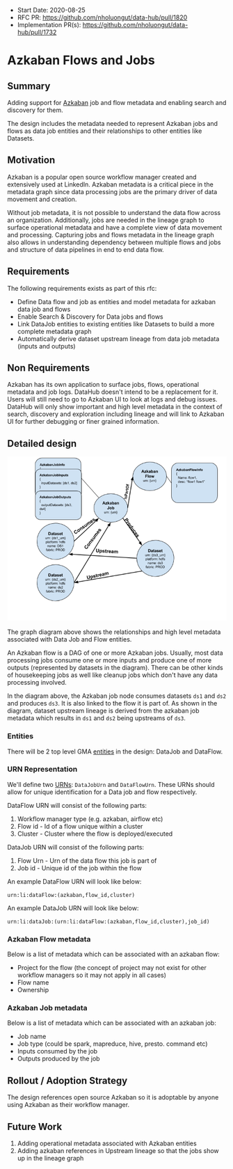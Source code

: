 - Start Date: 2020-08-25
- RFC PR: https://github.com/nholuongut/data-hub/pull/1820
- Implementation PR(s): https://github.com/nholuongut/data-hub/pull/1732

# Azkaban Flows and Jobs

## Summary

Adding support for [Azkaban](https://azkaban.github.io/) job and flow metadata and enabling search and discovery for them. 

The design includes the metadata needed to represent Azkaban jobs and flows as data job entities and their relationships to other
entities like Datasets.

## Motivation

Azkaban is a popular open source workflow manager created and extensively used at LinkedIn. Azkaban metadata is a critical piece
in the metadata graph since data processing jobs are the primary driver of data movement and creation.

Without job metadata, it is not possible to understand the data flow across an organization. Additionally, jobs are needed in the
lineage graph to surface operational metadata and have a complete view of data movement and processing. Capturing jobs and flows
metadata in the lineage graph also allows in understanding dependency between multiple flows and jobs and structure of data 
pipelines in end to end data flow.

## Requirements

The following requirements exists as part of this rfc:

- Define Data flow and job as entities and model metadata for azkaban data job and flows
- Enable Search & Discovery for Data jobs and flows
- Link DataJob entities to existing entities like Datasets to build a more complete metadata graph
- Automatically derive dataset upstream lineage from data job metadata (inputs and outputs)

## Non Requirements

Azkaban has its own application to surface jobs, flows, operational metadata and job logs. DataHub doesn't intend to be
a replacement for it. Users will still need to go to Azkaban UI to look at logs and debug issues. DataHub will only show
important and high level metadata in the context of search, discovery and exploration including lineage and will link to
Azkaban UI for further debugging or finer grained information.

## Detailed design

![high level design](graph.png)

The graph diagram above shows the relationships and high level metadata associated with Data Job and Flow entities.

An Azkaban flow is a DAG of one or more Azkaban jobs. Usually, most data processing jobs consume one or more inputs and 
produce one of more outputs (represented by datasets in the diagram). There can be other kinds of housekeeping jobs as well
like cleanup jobs which don't have any data processing involved.

In the diagram above, the Azkaban job node consumes datasets `ds1` and `ds2` and produces `ds3`. It is also linked to the
flow it is part of. As shown in the diagram, dataset upstream lineage is derived from the azkaban job metadata which results
in `ds1` and `ds2` being upstreams of `ds3`.

### Entities
There will be 2 top level GMA [entities](../../../what/entity.md) in the design: DataJob and DataFlow.

### URN Representation
We'll define two [URNs](../../../what/urn.md): `DataJobUrn` and `DataFlowUrn`.
These URNs should allow for unique identification for a Data job and flow respectively.

DataFlow URN will consist of the following parts:
1. Workflow manager type (e.g. azkaban, airflow etc)
2. Flow id - Id of a flow unique within a cluster
3. Cluster - Cluster where the flow is deployed/executed

DataJob URN will consist of the following parts:
1. Flow Urn - Urn of the data flow this job is part of
2. Job id - Unique id of the job within the flow

An example DataFlow URN will look like below:
```
urn:li:dataFlow:(azkaban,flow_id,cluster)
```

An example DataJob URN will look like below:
```
urn:li:dataJob:(urn:li:dataFlow:(azkaban,flow_id,cluster),job_id)
```

### Azkaban Flow metadata

Below is a list of metadata which can be associated with an azkaban flow:

- Project for the flow (the concept of project may not exist for other workflow managers so it may not apply in all cases)
- Flow name
- Ownership

### Azkaban Job metadata

Below is a list of metadata which can be associated with an azkaban job:

- Job name
- Job type (could be spark, mapreduce, hive, presto. command etc)
- Inputs consumed by the job
- Outputs produced by the job

## Rollout / Adoption Strategy

The design references open source Azkaban so it is adoptable by anyone using Azkaban as their
workflow manager.

## Future Work
 
1. Adding operational metadata associated with Azkaban entities
2. Adding azkaban references in Upstream lineage so that the jobs show up in the lineage graph